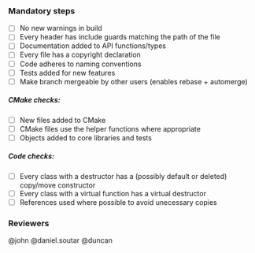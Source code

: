 <!-- Add the MR commit message here -->

### Mandatory steps

* [ ] No new warnings in build
* [ ] Every header has include guards matching the path of the file
* [ ] Documentation added to API functions/types
* [ ] Every file has a copyright declaration
* [ ] Code adheres to naming conventions
* [ ] Tests added for new features
* [ ] Make branch mergeable by other users (enables rebase + automerge)

##### CMake checks:

* [ ] New files added to CMake
* [ ] CMake files use the helper functions where appropriate
* [ ] Objects added to core libraries and tests

##### Code checks:

* [ ] Every class with a destructor has a (possibly default or deleted) copy/move constructor
* [ ] Every class with a virtual function has a virtual destructor
* [ ] References used where possible to avoid unecessary copies

### Reviewers

@john
@daniel.soutar
@duncan
